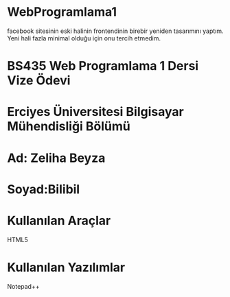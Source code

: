 # WebProgramlama1

facebook sitesinin eski halinin frontendinin birebir yeniden tasarımını yaptım. Yeni hali fazla minimal olduğu için onu tercih etmedim.
# BS435 Web Programlama 1 Dersi Vize Ödevi
# Erciyes Üniversitesi Bilgisayar Mühendisliği Bölümü
# Ad: Zeliha Beyza
# Soyad:Bilibil

# Kullanılan Araçlar
HTML5

# Kullanılan Yazılımlar
Notepad++
